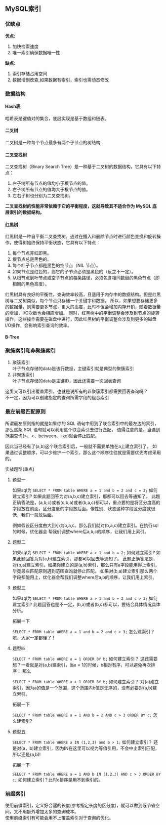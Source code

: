 ## MySQL索引

### 优缺点
**优点:**
1. 加快检索速度
2. 唯一索引确保数据唯一性

**缺点:**  
1. 索引存储占用空间
2. 数据增删改查,如果数据有索引，索引也需动态修改


### 数据结构

#### Hash表
哈希表是键值对的集合，底层实现是基于数组和链表。

#### 二叉树
二叉树是一种每个节点最多有两个子节点的树结构

#### 二叉查找树
二叉查找树（Binary Search Tree）是一种基于二叉树的数据结构，它具有以下特点：

1. 左子树所有节点的值均小于根节点的值。
2. 右子树所有节点的值均大于根节点的值。
3. 左右子树也分别为二叉查找树。

**二叉查找树的性能非常依赖于它的平衡程度，这就导致其不适合作为 MySQL 底层索引的数据结构。**

#### 红黑树
红黑树是一种自平衡二叉查找树，通过在插入和删除节点时进行颜色变换和旋转操作，使得树始终保持平衡状态，它具有以下特点：

1. 每个节点非红即黑。
2. 根节点总是黑色的。
3. 每个叶子节点都是黑色的空节点（NIL 节点）。
4. 如果节点是红色的，则它的子节点必须是黑色的（反之不一定）。
5. 从根节点到叶节点或空子节点的每条路径，必须包含相同数目的黑色节点（即相同的黑色高度）。

红黑树具有良好的平衡性，查询效率较高，且适用于内存中的数据结构。但是红黑树与二叉树类似，每个节点只存储一个关键字和数据，
所以，如果想要存储更多的数据量，则需要更多节点，更大的高度，此时不但会增加内存开销，随着数据量的增加，I/O次数也会相应增加。
同时，红黑树中的平衡调整会涉及到节点的旋转操作，这些操作需要在磁盘中进行，因此红黑树的平衡调整会涉及到更多的磁盘I/O操作，会影响索引查询的效率。

#### B-Tree



### 聚簇索引和非聚簇索引
1. 聚簇索引  
   叶子节点存储的data是该行数据，主键索引就是典型的聚簇索引
2. 非聚簇索引  
   叶子节点存储的data是主键ID，因此还需要一次回表查询

这里又可以引出覆盖索引，也就是说所有的非聚簇索引都需要回表查询吗？  
不一定，因为可以创建指定的查询所需字段的组合索引

### 最左前缀匹配原则
所谓最左原则指的就是如果你的 SQL 语句中用到了联合索引中的最左边的索引，那么这条 SQL 语句就可以利用这个联合索引去进行匹配，
值得注意的是，当遇到范围查询(>、<、between、like)就会停止匹配。

因此当已经有了(a,b)这个联合索引后，一般就不需要单独在a上建立索引了。
如果通过调整顺序，可以少维护一个索引，那么这个顺序往往就是需要优先考虑采用的。

实战题型(重点)

1. 题型一

   如果sql为
   `SELECT * FROM table WHERE a = 1 and b = 2 and c = 3;`
   如何建立索引?
   如果此题回答为对(a,b,c)建立索引，那都可以回去等通知了。
   此题正确答法是，(a,b,c)或者(c,b,a)或者(b,a,c)都可以，重点要的是将区分度高的字段放在前面，区分度低的字段放后面。像性别、状态这种字段区分度就很低，我们一般放后面。

   例如假设区分度由大到小为b,a,c。那么我们就对(b,a,c)建立索引。在执行sql的时候，优化器会 帮我们调整where后a,b,c的顺序，让我们用上索引。

2. 题型二

   如果sql为
   `SELECT * FROM table WHERE a > 1 and b = 2;`
   如何建立索引?
   如果此题回答为对(a,b)建立索引，那都可以回去等通知了。
   此题正确答法是，对(b,a)建立索引。如果你建立的是(a,b)索引，那么只有a字段能用得上索引，毕竟最左匹配原则遇到范围查询就停止匹配。
   如果对(b,a)建立索引那么两个字段都能用上，优化器会帮我们调整where后a,b的顺序，让我们用上索引。

3. 题型三

   如果sql为
   `SELECT * FROM table WHERE a > 1 and b = 2 and c > 3;`
   如何建立索引?
   此题回答也是不一定，(b,a)或者(b,c)都可以，要结合具体情况具体分析。

   拓展一下

   `SELECT * FROM table WHERE a = 1 and b = 2 and c > 3;`
   怎么建索引？嗯，大家一定都懂了！

4. 题型四

   `SELECT * FROM table WHERE a = 1 ORDER BY b;`
   如何建立索引？
   这还需要想？一看就是对(a,b)建索引，当a = 1的时候，b相对有序，可以避免再次排序！
   那么

   `SELECT * FROM table WHERE a > 1 ORDER BY b;`
   如何建立索引？
   对(a)建立索引，因为a的值是一个范围，这个范围内b值是无序的，没有必要对(a,b)建立索引。

   拓展一下

   `SELECT * FROM table WHERE a = 1 AND b = 2 AND c > 3 ORDER BY c;`
   怎么建索引?

5. 题型五

   `SELECT * FROM table WHERE a IN (1,2,3) and b > 1;`
   如何建立索引？
   还是对(a，b)建立索引，因为IN在这里可以视为等值引用，不会中止索引匹配，所以还是(a,b)!

   拓展一下

   `SELECT * FROM table WHERE a = 1 AND b IN (1,2,3) AND c > 3 ORDER BY c;`
   如何建立索引？此时c排序是用不到索引的。

### 前缀索引
使用前缀索引，定义好合适的长度(参考指定长度的区分度)，就可以做到既节省空间，又不用额外增加太多的查询成本。  
使用前缀索引有可能会用不上覆盖索引对于查询的优化。
